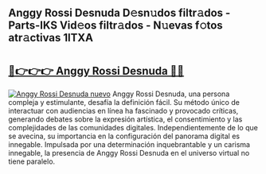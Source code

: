 ## Anggy Rossi Desnuda D𝚎sn𝚞dos filtr𝚊dos - Parts-IKS Vid𝚎os filtr𝚊dos - N𝚞evas f𝚘tos atr𝚊ctivas 1lTXA

# <h2><a href="http://mbcr5ay.tromn.icu/?c=Anggy+Rossi+Desnuda">🔗👉👉👉 Anggy Rossi Desnuda 🔗🔗</a></h2>

[![Anggy Rossi Desnuda nuevo](https://i.imgur.com/pEAQMta.gif)](http://mbcr5ay.tromn.icu/?c=Anggy+Rossi+Desnuda)
Anggy Rossi Desnuda, una persona compleja y estimulante, desafía la definición fácil. Su método único de interactuar con audiencias en línea ha fascinado y provocado críticas, generando debates sobre la expresión artística, el consentimiento y las complejidades de las comunidades digitales. Independientemente de lo que se avecina, su importancia en la configuración del panorama digital es innegable. Impulsada por una determinación inquebrantable y un carisma innegable, la presencia de Anggy Rossi Desnuda en el universo virtual no tiene paralelo.
